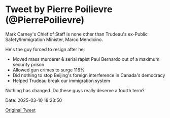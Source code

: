 # Tweet by Pierre Poilievre (@PierrePoilievre)

Mark Carney's Chief of Staff is none other than Trudeau's ex-Public Safety/Immigration Minister, Marco Mendicino.

He's the guy forced to resign after he:
- Moved mass murderer & serial rapist Paul Bernardo out of a maximum security prison
- Allowed gun crimes to surge 116%
- Did nothing to stop Beijing's foreign interference in Canada's democracy
- Helped Trudeau break our immigration system

Nothing has changed. Do these guys really deserve a fourth term?

Date: 2025-03-10 18:23:50

[Original Tweet](https://x.com/PierrePoilievre/status/1899164310191980859)
